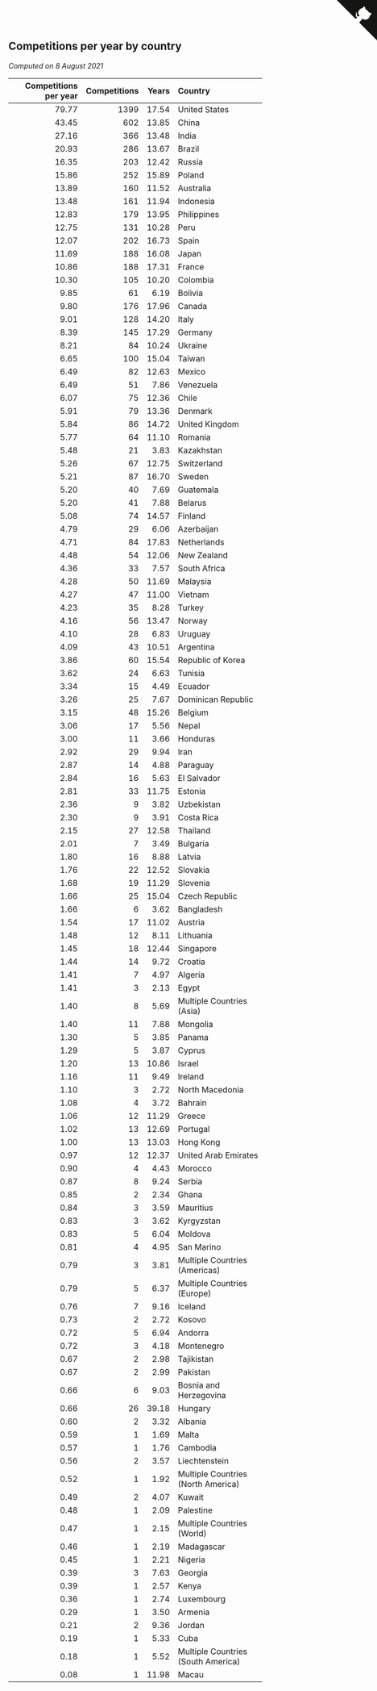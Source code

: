 ## Competitions per year by country

*Computed on  8 August 2021*

| Competitions per year | Competitions | Years | Country |
| ---: | ---: | ---: | :--- |
| 79.77 | 1399 | 17.54 | United States |
| 43.45 | 602 | 13.85 | China |
| 27.16 | 366 | 13.48 | India |
| 20.93 | 286 | 13.67 | Brazil |
| 16.35 | 203 | 12.42 | Russia |
| 15.86 | 252 | 15.89 | Poland |
| 13.89 | 160 | 11.52 | Australia |
| 13.48 | 161 | 11.94 | Indonesia |
| 12.83 | 179 | 13.95 | Philippines |
| 12.75 | 131 | 10.28 | Peru |
| 12.07 | 202 | 16.73 | Spain |
| 11.69 | 188 | 16.08 | Japan |
| 10.86 | 188 | 17.31 | France |
| 10.30 | 105 | 10.20 | Colombia |
| 9.85 | 61 | 6.19 | Bolivia |
| 9.80 | 176 | 17.96 | Canada |
| 9.01 | 128 | 14.20 | Italy |
| 8.39 | 145 | 17.29 | Germany |
| 8.21 | 84 | 10.24 | Ukraine |
| 6.65 | 100 | 15.04 | Taiwan |
| 6.49 | 82 | 12.63 | Mexico |
| 6.49 | 51 | 7.86 | Venezuela |
| 6.07 | 75 | 12.36 | Chile |
| 5.91 | 79 | 13.36 | Denmark |
| 5.84 | 86 | 14.72 | United Kingdom |
| 5.77 | 64 | 11.10 | Romania |
| 5.48 | 21 | 3.83 | Kazakhstan |
| 5.26 | 67 | 12.75 | Switzerland |
| 5.21 | 87 | 16.70 | Sweden |
| 5.20 | 40 | 7.69 | Guatemala |
| 5.20 | 41 | 7.88 | Belarus |
| 5.08 | 74 | 14.57 | Finland |
| 4.79 | 29 | 6.06 | Azerbaijan |
| 4.71 | 84 | 17.83 | Netherlands |
| 4.48 | 54 | 12.06 | New Zealand |
| 4.36 | 33 | 7.57 | South Africa |
| 4.28 | 50 | 11.69 | Malaysia |
| 4.27 | 47 | 11.00 | Vietnam |
| 4.23 | 35 | 8.28 | Turkey |
| 4.16 | 56 | 13.47 | Norway |
| 4.10 | 28 | 6.83 | Uruguay |
| 4.09 | 43 | 10.51 | Argentina |
| 3.86 | 60 | 15.54 | Republic of Korea |
| 3.62 | 24 | 6.63 | Tunisia |
| 3.34 | 15 | 4.49 | Ecuador |
| 3.26 | 25 | 7.67 | Dominican Republic |
| 3.15 | 48 | 15.26 | Belgium |
| 3.06 | 17 | 5.56 | Nepal |
| 3.00 | 11 | 3.66 | Honduras |
| 2.92 | 29 | 9.94 | Iran |
| 2.87 | 14 | 4.88 | Paraguay |
| 2.84 | 16 | 5.63 | El Salvador |
| 2.81 | 33 | 11.75 | Estonia |
| 2.36 | 9 | 3.82 | Uzbekistan |
| 2.30 | 9 | 3.91 | Costa Rica |
| 2.15 | 27 | 12.58 | Thailand |
| 2.01 | 7 | 3.49 | Bulgaria |
| 1.80 | 16 | 8.88 | Latvia |
| 1.76 | 22 | 12.52 | Slovakia |
| 1.68 | 19 | 11.29 | Slovenia |
| 1.66 | 25 | 15.04 | Czech Republic |
| 1.66 | 6 | 3.62 | Bangladesh |
| 1.54 | 17 | 11.02 | Austria |
| 1.48 | 12 | 8.11 | Lithuania |
| 1.45 | 18 | 12.44 | Singapore |
| 1.44 | 14 | 9.72 | Croatia |
| 1.41 | 7 | 4.97 | Algeria |
| 1.41 | 3 | 2.13 | Egypt |
| 1.40 | 8 | 5.69 | Multiple Countries (Asia) |
| 1.40 | 11 | 7.88 | Mongolia |
| 1.30 | 5 | 3.85 | Panama |
| 1.29 | 5 | 3.87 | Cyprus |
| 1.20 | 13 | 10.86 | Israel |
| 1.16 | 11 | 9.49 | Ireland |
| 1.10 | 3 | 2.72 | North Macedonia |
| 1.08 | 4 | 3.72 | Bahrain |
| 1.06 | 12 | 11.29 | Greece |
| 1.02 | 13 | 12.69 | Portugal |
| 1.00 | 13 | 13.03 | Hong Kong |
| 0.97 | 12 | 12.37 | United Arab Emirates |
| 0.90 | 4 | 4.43 | Morocco |
| 0.87 | 8 | 9.24 | Serbia |
| 0.85 | 2 | 2.34 | Ghana |
| 0.84 | 3 | 3.59 | Mauritius |
| 0.83 | 3 | 3.62 | Kyrgyzstan |
| 0.83 | 5 | 6.04 | Moldova |
| 0.81 | 4 | 4.95 | San Marino |
| 0.79 | 3 | 3.81 | Multiple Countries (Americas) |
| 0.79 | 5 | 6.37 | Multiple Countries (Europe) |
| 0.76 | 7 | 9.16 | Iceland |
| 0.73 | 2 | 2.72 | Kosovo |
| 0.72 | 5 | 6.94 | Andorra |
| 0.72 | 3 | 4.18 | Montenegro |
| 0.67 | 2 | 2.98 | Tajikistan |
| 0.67 | 2 | 2.99 | Pakistan |
| 0.66 | 6 | 9.03 | Bosnia and Herzegovina |
| 0.66 | 26 | 39.18 | Hungary |
| 0.60 | 2 | 3.32 | Albania |
| 0.59 | 1 | 1.69 | Malta |
| 0.57 | 1 | 1.76 | Cambodia |
| 0.56 | 2 | 3.57 | Liechtenstein |
| 0.52 | 1 | 1.92 | Multiple Countries (North America) |
| 0.49 | 2 | 4.07 | Kuwait |
| 0.48 | 1 | 2.09 | Palestine |
| 0.47 | 1 | 2.15 | Multiple Countries (World) |
| 0.46 | 1 | 2.19 | Madagascar |
| 0.45 | 1 | 2.21 | Nigeria |
| 0.39 | 3 | 7.63 | Georgia |
| 0.39 | 1 | 2.57 | Kenya |
| 0.36 | 1 | 2.74 | Luxembourg |
| 0.29 | 1 | 3.50 | Armenia |
| 0.21 | 2 | 9.36 | Jordan |
| 0.19 | 1 | 5.33 | Cuba |
| 0.18 | 1 | 5.52 | Multiple Countries (South America) |
| 0.08 | 1 | 11.98 | Macau |


<a href="https://github.com/jonatanklosko/wca_statistics" class="github-corner" aria-label="View source on Github"><svg width="80" height="80" viewBox="0 0 250 250" style="fill:#151513; color:#fff; position: absolute; top: 0; border: 0; right: 0;" aria-hidden="true"><path d="M0,0 L115,115 L130,115 L142,142 L250,250 L250,0 Z"></path><path d="M128.3,109.0 C113.8,99.7 119.0,89.6 119.0,89.6 C122.0,82.7 120.5,78.6 120.5,78.6 C119.2,72.0 123.4,76.3 123.4,76.3 C127.3,80.9 125.5,87.3 125.5,87.3 C122.9,97.6 130.6,101.9 134.4,103.2" fill="currentColor" style="transform-origin: 130px 106px;" class="octo-arm"></path><path d="M115.0,115.0 C114.9,115.1 118.7,116.5 119.8,115.4 L133.7,101.6 C136.9,99.2 139.9,98.4 142.2,98.6 C133.8,88.0 127.5,74.4 143.8,58.0 C148.5,53.4 154.0,51.2 159.7,51.0 C160.3,49.4 163.2,43.6 171.4,40.1 C171.4,40.1 176.1,42.5 178.8,56.2 C183.1,58.6 187.2,61.8 190.9,65.4 C194.5,69.0 197.7,73.2 200.1,77.6 C213.8,80.2 216.3,84.9 216.3,84.9 C212.7,93.1 206.9,96.0 205.4,96.6 C205.1,102.4 203.0,107.8 198.3,112.5 C181.9,128.9 168.3,122.5 157.7,114.1 C157.9,116.9 156.7,120.9 152.7,124.9 L141.0,136.5 C139.8,137.7 141.6,141.9 141.8,141.8 Z" fill="currentColor" class="octo-body"></path></svg></a><style>.github-corner:hover .octo-arm{animation:octocat-wave 560ms ease-in-out}@keyframes octocat-wave{0%,100%{transform:rotate(0)}20%,60%{transform:rotate(-25deg)}40%,80%{transform:rotate(10deg)}}@media (max-width:500px){.github-corner:hover .octo-arm{animation:none}.github-corner .octo-arm{animation:octocat-wave 560ms ease-in-out}}</style>

